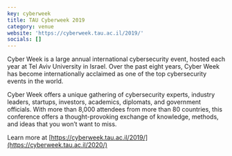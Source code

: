 ```yaml
---
key: cyberweek
title: TAU Cyberweek 2019
category: venue
website: 'https://cyberweek.tau.ac.il/2019/'
socials: []
---
```


Cyber Week is a large annual international cybersecurity event, hosted each year at Tel Aviv University in Israel. Over the past eight years, Cyber Week has become internationally acclaimed as one of the top cybersecurity events in the world.

Cyber Week offers a unique gathering of cybersecurity experts, industry leaders, startups, investors, academics, diplomats, and government officials. With more than 8,000 attendees from more than 80 countries, this conference offers a thought-provoking exchange of knowledge, methods, and ideas that you won’t want to miss.

Learn more at [https://cyberweek.tau.ac.il/2019/](https://cyberweek.tau.ac.il/2020/)
